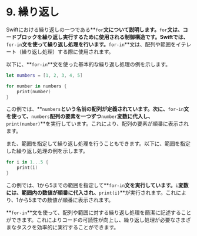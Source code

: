 # 9. 繰り返し
Swiftにおける繰り返しの一つである**`for`**文について説明します。**`for`**文は、コードブロックを繰り返し実行するために使用される制御構造です。Swiftでは、**`for-in`**文を使って繰り返し処理を行います。**`for-in`**文は、配列や範囲をイテレート（繰り返し処理）する際に使用されます。

以下に、**`for-in`**文を使った基本的な繰り返し処理の例を示します。

```swift
let numbers = [1, 2, 3, 4, 5]

for number in numbers {
    print(number)
}
```

この例では、**`numbers`**という名前の配列が定義されています。次に、**`for-in`**文を使って、**`numbers`**配列の要素を一つずつ**`number`**変数に代入し、**`print(number)`**を実行しています。これにより、配列の要素が順番に表示されます。

また、範囲を指定して繰り返し処理を行うこともできます。以下に、範囲を指定した繰り返し処理の例を示します。

```swift
for i in 1...5 {
    print(i)
}
```

この例では、1から5までの範囲を指定して**`for-in`**文を実行しています。**`i`**変数には、範囲内の数値が順番に代入され、**`print(i)`**が実行されます。これにより、1から5までの数値が順番に表示されます。

**`for-in`**文を使って、配列や範囲に対する繰り返し処理を簡潔に記述することができます。これによりコードの可読性が向上し、繰り返し処理が必要なさまざまなタスクを効率的に実行することができます。

